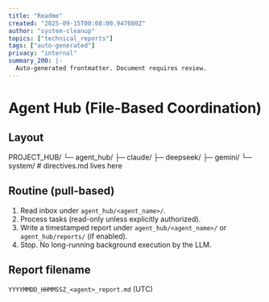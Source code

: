 ```yaml
---
title: "Readme"
created: "2025-09-15T00:08:00.947080Z"
author: "system-cleanup"
topics: ["technical_reports"]
tags: ["auto-generated"]
privacy: "internal"
summary_200: |-
  Auto-generated frontmatter. Document requires review.
---
```


# Agent Hub (File-Based Coordination)

## Layout
PROJECT_HUB/
└─ agent_hub/
   ├─ claude/
   ├─ deepseek/
   ├─ gemini/
   └─ system/      # directives.md lives here

## Routine (pull-based)
1. Read inbox under `agent_hub/<agent_name>/`.
2. Process tasks (read-only unless explicitly authorized).
3. Write a timestamped report under `agent_hub/<agent_name>/` or `agent_hub/reports/` (if enabled).
4. Stop. No long-running background execution by the LLM.

## Report filename
`YYYYMMDD_HHMMSSZ_<agent>_report.md` (UTC)